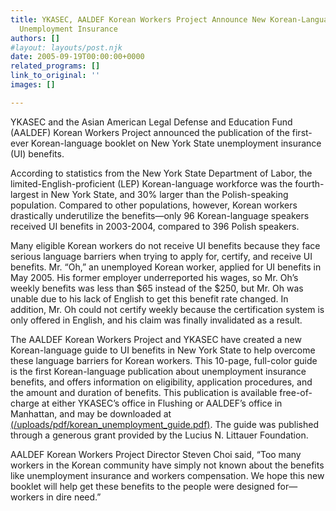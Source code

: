 ```yaml
---
title: YKASEC, AALDEF Korean Workers Project Announce New Korean-Language Guide to
  Unemployment Insurance
authors: []
#layout: layouts/post.njk
date: 2005-09-19T00:00:00+0000
related_programs: []
link_to_original: ''
images: []

---
```

YKASEC and the Asian American Legal Defense and Education Fund (AALDEF) Korean Workers Project announced the publication of the first-ever Korean-language booklet on New York State unemployment insurance (UI) benefits.

According to statistics from the New York State Department of Labor, the limited-English-proficient (LEP) Korean-language workforce was the fourth-largest in New York State, and 30% larger than the Polish-speaking population. Compared to other populations, however, Korean workers drastically underutilize the benefits—only 96 Korean-language speakers received UI benefits in 2003-2004, compared to 396 Polish speakers.

Many eligible Korean workers do not receive UI benefits because they face serious language barriers when trying to apply for, certify, and receive UI benefits. Mr. “Oh,” an unemployed Korean worker, applied for UI benefits in May 2005. His former employer underreported his wages, so Mr. Oh’s weekly benefits was less than $65 instead of the $250, but Mr. Oh was unable due to his lack of English to get this benefit rate changed. In addition, Mr. Oh could not certify weekly because the certification system is only offered in English, and his claim was finally invalidated as a result.

The AALDEF Korean Workers Project and YKASEC have created a new Korean-language guide to UI benefits in New York State to help overcome these language barriers for Korean workers. This 10-page, full-color guide is the first Korean-language publication about unemployment insurance benefits, and offers information on eligibility, application procedures, and the amount and duration of benefits. This publication is available free-of-charge at either YKASEC’s office in Flushing or AALDEF’s office in Manhattan, and may be downloaded at [(/uploads/pdf/korean_unemployment_guide.pdf)](https://aaldef.netlify.com/uploads/pdf/korean_unemployment_guide.pdf). The guide was published through a generous grant provided by the Lucius N. Littauer Foundation.

AALDEF Korean Workers Project Director Steven Choi said, “Too many workers in the Korean community have simply not known about the benefits like unemployment insurance and workers compensation. We hope this new booklet will help get these benefits to the people were designed for—workers in dire need.”